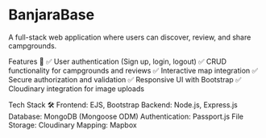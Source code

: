 # BanjaraBase
A full-stack web application where users can discover, review, and share campgrounds.

Features 🚀
✅ User authentication (Sign up, login, logout)
✅ CRUD functionality for campgrounds and reviews
✅ Interactive map integration
✅ Secure authorization and validation
✅ Responsive UI with Bootstrap
✅ Cloudinary integration for image uploads

Tech Stack 🛠️
Frontend: EJS, Bootstrap
Backend: Node.js, Express.js
Database: MongoDB (Mongoose ODM)
Authentication: Passport.js
File Storage: Cloudinary
Mapping: Mapbox
